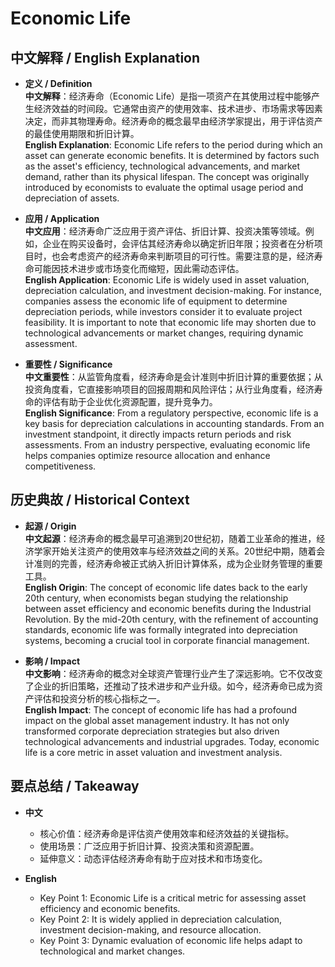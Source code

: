 # Economic Life

## 中文解释 / English Explanation

* **定义 / Definition**  
  **中文解释**：经济寿命（Economic Life）是指一项资产在其使用过程中能够产生经济效益的时间段。它通常由资产的使用效率、技术进步、市场需求等因素决定，而非其物理寿命。经济寿命的概念最早由经济学家提出，用于评估资产的最佳使用期限和折旧计算。  
  **English Explanation**: Economic Life refers to the period during which an asset can generate economic benefits. It is determined by factors such as the asset's efficiency, technological advancements, and market demand, rather than its physical lifespan. The concept was originally introduced by economists to evaluate the optimal usage period and depreciation of assets.

* **应用 / Application**  
  **中文应用**：经济寿命广泛应用于资产评估、折旧计算、投资决策等领域。例如，企业在购买设备时，会评估其经济寿命以确定折旧年限；投资者在分析项目时，也会考虑资产的经济寿命来判断项目的可行性。需要注意的是，经济寿命可能因技术进步或市场变化而缩短，因此需动态评估。  
  **English Application**: Economic Life is widely used in asset valuation, depreciation calculation, and investment decision-making. For instance, companies assess the economic life of equipment to determine depreciation periods, while investors consider it to evaluate project feasibility. It is important to note that economic life may shorten due to technological advancements or market changes, requiring dynamic assessment.

* **重要性 / Significance**  
  **中文重要性**：从监管角度看，经济寿命是会计准则中折旧计算的重要依据；从投资角度看，它直接影响项目的回报周期和风险评估；从行业角度看，经济寿命的评估有助于企业优化资源配置，提升竞争力。  
  **English Significance**: From a regulatory perspective, economic life is a key basis for depreciation calculations in accounting standards. From an investment standpoint, it directly impacts return periods and risk assessments. From an industry perspective, evaluating economic life helps companies optimize resource allocation and enhance competitiveness.

## 历史典故 / Historical Context

* **起源 / Origin**  
  **中文起源**：经济寿命的概念最早可追溯到20世纪初，随着工业革命的推进，经济学家开始关注资产的使用效率与经济效益之间的关系。20世纪中期，随着会计准则的完善，经济寿命被正式纳入折旧计算体系，成为企业财务管理的重要工具。  
  **English Origin**: The concept of economic life dates back to the early 20th century, when economists began studying the relationship between asset efficiency and economic benefits during the Industrial Revolution. By the mid-20th century, with the refinement of accounting standards, economic life was formally integrated into depreciation systems, becoming a crucial tool in corporate financial management.

* **影响 / Impact**  
  **中文影响**：经济寿命的概念对全球资产管理行业产生了深远影响。它不仅改变了企业的折旧策略，还推动了技术进步和产业升级。如今，经济寿命已成为资产评估和投资分析的核心指标之一。  
  **English Impact**: The concept of economic life has had a profound impact on the global asset management industry. It has not only transformed corporate depreciation strategies but also driven technological advancements and industrial upgrades. Today, economic life is a core metric in asset valuation and investment analysis.

## 要点总结 / Takeaway

* **中文**  
  - 核心价值：经济寿命是评估资产使用效率和经济效益的关键指标。  
  - 使用场景：广泛应用于折旧计算、投资决策和资源配置。  
  - 延伸意义：动态评估经济寿命有助于应对技术和市场变化。  

* **English**  
  - Key Point 1: Economic Life is a critical metric for assessing asset efficiency and economic benefits.  
  - Key Point 2: It is widely applied in depreciation calculation, investment decision-making, and resource allocation.  
  - Key Point 3: Dynamic evaluation of economic life helps adapt to technological and market changes.